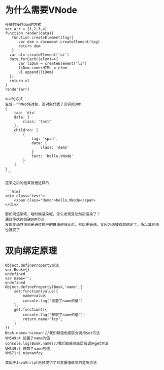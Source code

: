 # 为什么需要VNode

    传统的操作dom的方式
    var arr = [1,2,3,4]
    function render(data){
       function createElement(tag){
          var dom = document.createElement(tag)
          return dom
       }
      var ul= createElement('ui')
      data.forEach((elem)=>{
          var liDom = createElement('li')
          liDom.innerHTML = elem
          ul.append(liDom)
      })
      return ul
    }
    render(arr)
    
    vue的方式
    生成一个VNode对象，该对象代表了真实的DOM
    {
        tag: 'div'
        data: {
            class: 'test'
        },
        children: [
            {
                tag: 'span',
                data: {
                    class: 'demo'
                }
                text: 'hello,VNode'
            }
        ]
    }
    ```
    
    渲染之后的结果就是这样的
    
    ```html
    <div class="test">
        <span class="demo">hello,VNode</span>
    </div>
    
    那如何渲染呢，啥时候渲染呢，怎么发现变动然后渲染了？
    通过传统的创建DOM节点
    发现变动并渲染是通过相应的算法递归比对，然后更新值，又因为值被双向绑定了，所以其他值也就变了
# 双向绑定原理
    Object.defineProperty方法
    var Book={}
    undefined
    var name='';
    undefined
    Object.defineProperty(Book,'name',{
        set:function(value){
            name=value;
            console.log("设置了name的值")
        },
        get:function(){
            console.log("获取了name的值");
        	return name+"fcy";
        }
    })
    Book.name='nienan'//我们赋值他底层会调用set方法
    VM549:4 设置了name的值
    console.log(Book.name)//我们取值他底层会调用get方法
    VM549:7 获取了name的值
    VM671:1 nienanfcy
    
    类似于JavaScript已经提供了对变量值改变的监听方法

